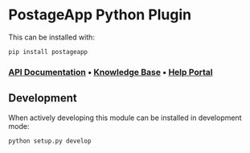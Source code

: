 # PostageApp Python Plugin

This can be installed with:

    pip install postageapp

### [API Documentation](http://help.postageapp.com/kb/api/api-overview) &bull; [Knowledge Base](http://help.postageapp.com/kb) &bull; [Help Portal](http://help.postageapp.com/)

## Development

When actively developing this module can be installed in development mode:

    python setup.py develop
